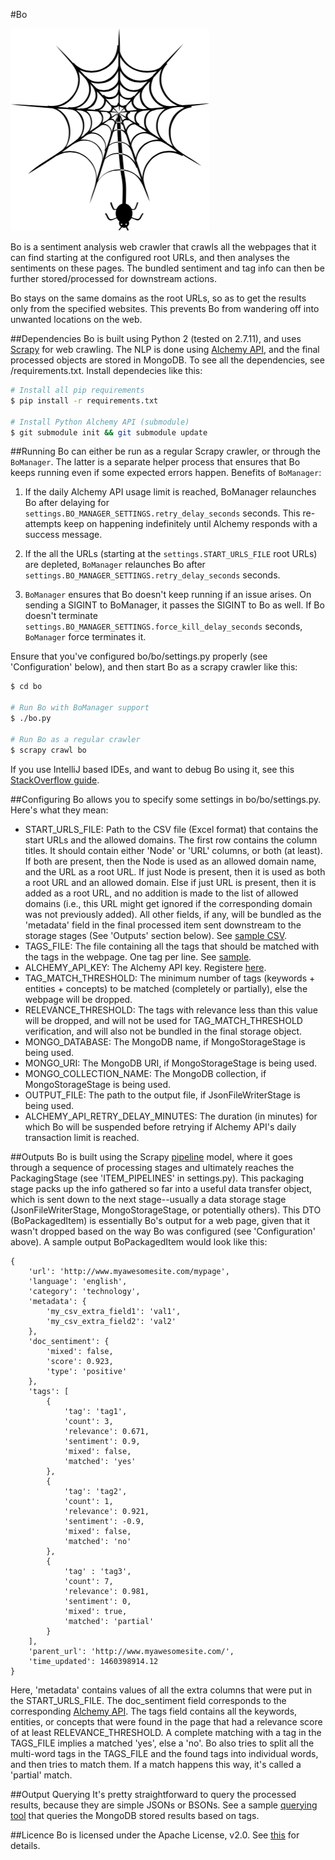#Bo

![](https://raw.githubusercontent.com/udeyrishi/bo/master/logo.png)

Bo is a sentiment analysis web crawler that crawls all the webpages that it can find starting at the configured root URLs, and then analyses the sentiments on these pages. The bundled sentiment and tag info can then be further stored/processed for downstream actions.

Bo stays on the same domains as the root URLs, so as to get the results only from the specified websites. This prevents Bo from wandering off into unwanted locations on the web.

##Dependencies
Bo is built using Python 2 (tested on 2.7.11), and uses [Scrapy](http://scrapy.org/) for web crawling. The NLP is done using [Alchemy API](http://www.alchemyapi.com/developers/getting-started-guide/using-alchemyapi-with-python), and the final processed objects are stored in MongoDB. To see all the dependencies, see /requirements.txt. Install dependecies like this:

```sh
# Install all pip requirements
$ pip install -r requirements.txt

# Install Python Alchemy API (submodule)
$ git submodule init && git submodule update
```

##Running
Bo can either be run as a regular Scrapy crawler, or through the ```BoManager```. The latter is a separate helper process that ensures that Bo keeps running even if some expected errors happen. Benefits of ```BoManager```:

1. If the daily Alchemy API usage limit is reached, BoManager relaunches Bo after delaying for ```settings.BO_MANAGER_SETTINGS.retry_delay_seconds``` seconds. This re-attempts keep on happening indefinitely until Alchemy responds with a success message.

2. If the all the URLs (starting at the ```settings.START_URLS_FILE``` root URLs) are depleted, ```BoManager``` relaunches Bo after ```settings.BO_MANAGER_SETTINGS.retry_delay_seconds``` seconds.

3. ```BoManager``` ensures that Bo doesn't keep running if an issue arises. On sending a SIGINT to BoManager, it passes the SIGINT to Bo as well. If Bo doesn't terminate ```settings.BO_MANAGER_SETTINGS.force_kill_delay_seconds``` seconds, ```BoManager``` force terminates it. 

Ensure that you've configured bo/bo/settings.py properly (see 'Configuration' below), and then start Bo as a scrapy crawler like this:

```sh
$ cd bo

# Run Bo with BoManager support
$ ./bo.py

# Run Bo as a regular crawler
$ scrapy crawl bo
```

If you use IntelliJ based IDEs, and want to debug Bo using it, see this [StackOverflow guide](http://stackoverflow.com/questions/21788939/how-to-use-pycharm-to-debug-scrapy-projects).

##Configuring
Bo allows you to specify some settings in bo/bo/settings.py. Here's what they mean:

* START\_URLS\_FILE: Path to the CSV file (Excel format) that contains the start URLs and the allowed domains. The first row contains the column titles. It should contain either 'Node' or 'URL' columns, or both (at least). If both are present, then the Node is used as an allowed domain name, and the URL as a root URL. If just Node is present, then it is used as both a root URL and an allowed domain. Else if just URL is present, then it is added as a root URL, and no addition is made to the list of allowed domains (i.e., this URL might get ignored if the corresponding domain was not previously added). All other fields, if any, will be bundled as the 'metadata' field in the final processed item sent downstream to the storage stages (See 'Outputs' section below). See [sample CSV](https://github.com/udeyrishi/bo/blob/master/sample-config-files/urls.csv).
* TAGS\_FILE: The file containing all the tags that should be matched with the tags in the webpage. One tag per line. See [sample](https://github.com/udeyrishi/bo/blob/master/sample-config-files/keywords.txt).
* ALCHEMY\_API\_KEY: The Alchemy API key. Registere [here](http://www.alchemyapi.com/api/register.html).
* TAG\_MATCH\_THRESHOLD: The minimum number of tags (keywords + entities + concepts) to be matched (completely or partially), else the webpage will be dropped.
* RELEVANCE\_THRESHOLD: The tags with relevance less than this value will be dropped, and will not be used for TAG\_MATCH\_THRESHOLD verification, and will also not be bundled in the final storage object.
* MONGO\_DATABASE: The MongoDB name, if MongoStorageStage is being used.
* MONGO\_URI: The MongoDB URI, if MongoStorageStage is being used.
* MONGO\_COLLECTION\_NAME: The MongoDB collection, if MongoStorageStage is being used.
* OUTPUT_FILE: The path to the output file, if JsonFileWriterStage is being used.
* ALCHEMY\_API\_RETRY\_DELAY\_MINUTES: The duration (in minutes) for which Bo will be suspended before retrying if Alchemy API's daily transaction limit is reached.

##Outputs
Bo is built using the Scrapy [pipeline](http://doc.scrapy.org/en/latest/topics/item-pipeline.html) model, where it goes through a sequence of processing stages and ultimately reaches the PackagingStage (see 'ITEM_PIPELINES' in settings.py). This packaging stage packs up the info gathered so far into a useful data transfer object, which is sent down to the next stage--usually a data storage stage (JsonFileWriterStage, MongoStorageStage, or potentially others). This DTO (BoPackagedItem) is essentially Bo's output for a web page, given that it wasn't dropped based on the way Bo was configured (see 'Configuration' above). A sample output BoPackagedItem would look like this:

```
{
	'url': 'http://www.myawesomesite.com/mypage',
	'language': 'english',
	'category': 'technology',
	'metadata': {
		'my_csv_extra_field1': 'val1',
		'my_csv_extra_field2': 'val2'
	},
	'doc_sentiment': {
		'mixed': false,
		'score': 0.923,
		'type': 'positive'
	},
	'tags': [
		{
			'tag': 'tag1',
			'count': 3,
			'relevance': 0.671,
			'sentiment': 0.9,
			'mixed': false,
			'matched': 'yes'
		},
		{
			'tag': 'tag2',
			'count': 1,
			'relevance': 0.921,
			'sentiment': -0.9,
			'mixed': false,
			'matched': 'no'
		},
		{
			'tag' : 'tag3',
			'count': 7,
			'relevance': 0.981,
			'sentiment': 0,
			'mixed': true,
			'matched': 'partial'
		}
	],
	'parent_url': 'http://www.myawesomesite.com/',
	'time_updated': 1460398914.12
}
```
Here, 'metadata' contains values of all the extra columns that were put in the START\_URLS\_FILE. The doc\_sentiment field corresponds to the corresponding [Alchemy API](http://www.alchemyapi.com/api/sentiment/urls.html). The tags field contains all the keywords, entities, or concepts that were found in the page that had a relevance score of at least RELEVANCE\_THRESHOLD. A complete matching with a tag in the TAGS_FILE implies a matched 'yes', else a 'no'. Bo also tries to split all the multi-word tags in the TAGS\_FILE and the found tags into individual words, and then tries to match them. If a match happens this way, it's called a 'partial' match.

##Output Querying
It's pretty straightforward to query the processed results, because they are simple JSONs or BSONs. See a sample [querying tool](https://github.com/udeyrishi/bo_query_tool) that queries the MongoDB stored results based on tags.
 
##Licence
Bo is licensed under the Apache License, v2.0. See [this](https://github.com/udeyrishi/bo/blob/master/LICENSE) for details.